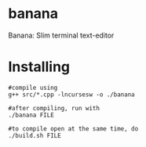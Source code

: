 # banana
Banana: Slim terminal text-editor

# Installing

```
#compile using
g++ src/*.cpp -lncursesw -o ./banana

#after compiling, run with
./banana FILE

#to compile open at the same time, do
./build.sh FILE
```